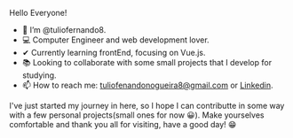 Hello Everyone! 

- 👋 I’m @tuliofernando8.
- 💻 Computer Engineer and web development lover.
- ✔  Currently learning frontEnd, focusing on Vue.js.
- 📚 Looking to collaborate with some small projects that I develop for studying.
- 📫 How to reach me: tuliofenandonogueira8@gmail.com or [Linkedin](https://www.linkedin.com/in/tuliofnogueira/).

I've just started my journey in here, so I hope I can contributte in some way with a few personal projects(small ones for now 😀).
Make yourselves comfortable and thank you all for visiting, have a good day! 😁

<!---
tuliofernando8/tuliofernando8 is a ✨ special ✨ repository because its `README.md` (this file) appears on your GitHub profile.
You can click the Preview link to take a look at your changes.
--->
